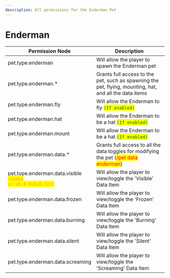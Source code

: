 ```yaml
---
description: All permissions for the Enderman Pet
---
```



# Enderman
| Permission Node | Description |
| - | - |
| pet.type.enderman | Will allow the player to spawn the Enderman pet |
| pet.type.enderman.* | Grants full access to the pet, such as spawning the pet, flying, mounting, hat, and all the data items |
| pet.type.enderman.fly | Will allow the Enderman to fly <mark style="color:green;">`(If enabled)`</mark> |
| pet.type.enderman.hat | Will allow the Enderman to be a hat <mark style="color:green;">`(If enabled)`</mark> |
| pet.type.enderman.mount | Will allow the Enderman to be a hat <mark style="color:green;">`(If enabled)`</mark> |
| pet.type.enderman.data.* | Grants full access to all the data toggles for modifying the pet (<mark style="color:red;">/pet data enderman</mark>) |
| pet.type.enderman.data.visible<br><mark style="color:orange;"><code>(Added in v5.0-BUILD-122)</code></mark> | Will allow the player to view/toggle the 'Visible' Data Item |
| pet.type.enderman.data.frozen | Will allow the player to view/toggle the 'Frozen' Data Item |
| pet.type.enderman.data.burning | Will allow the player to view/toggle the 'Burning' Data Item |
| pet.type.enderman.data.silent | Will allow the player to view/toggle the 'Silent' Data Item |
| pet.type.enderman.data.screaming | Will allow the player to view/toggle the 'Screaming' Data Item |

